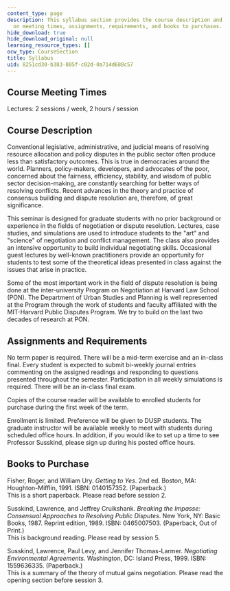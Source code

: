 ```yaml
---
content_type: page
description: This syllabus section provides the course description and information
  on meeting times, assignments, requirements, and books to purchases.
hide_download: true
hide_download_original: null
learning_resource_types: []
ocw_type: CourseSection
title: Syllabus
uid: 8251cd30-b383-805f-c02d-0a714d688c57
---
```


Course Meeting Times
--------------------

Lectures: 2 sessions / week, 2 hours / session

Course Description
------------------

Conventional legislative, administrative, and judicial means of resolving resource allocation and policy disputes in the public sector often produce less than satisfactory outcomes. This is true in democracies around the world. Planners, policy-makers, developers, and advocates of the poor, concerned about the fairness, efficiency, stability, and wisdom of public sector decision-making, are constantly searching for better ways of resolving conflicts. Recent advances in the theory and practice of consensus building and dispute resolution are, therefore, of great significance.

This seminar is designed for graduate students with no prior background or experience in the fields of negotiation or dispute resolution. Lectures, case studies, and simulations are used to introduce students to the "art" and "science" of negotiation and conflict management. The class also provides an intensive opportunity to build individual negotiating skills. Occasional guest lectures by well-known practitioners provide an opportunity for students to test some of the theoretical ideas presented in class against the issues that arise in practice.

Some of the most important work in the field of dispute resolution is being done at the inter-university Program on Negotiation at Harvard Law School (PON). The Department of Urban Studies and Planning is well represented at the Program through the work of students and faculty affiliated with the MIT-Harvard Public Disputes Program. We try to build on the last two decades of research at PON.

Assignments and Requirements
----------------------------

No term paper is required. There will be a mid-term exercise and an in-class final. Every student is expected to submit bi-weekly journal entries commenting on the assigned readings and responding to questions presented throughout the semester. Participation in all weekly simulations is required. There will be an in-class final exam.

Copies of the course reader will be available to enrolled students for purchase during the first week of the term.

Enrollment is limited. Preference will be given to DUSP students. The graduate instructor will be available weekly to meet with students during scheduled office hours. In addition, if you would like to set up a time to see Professor Susskind, please sign up during his posted office hours.

Books to Purchase
-----------------

Fisher, Roger, and William Ury. _Getting to Yes_. 2nd ed. Boston, MA: Houghton-Mifflin, 1991. ISBN: 0140157352. (Paperback.)  
This is a short paperback. Please read before session 2.

Susskind, Lawrence, and Jeffrey Cruikshank. _Breaking the Impasse: Consensual Approaches to Resolving Public Disputes_. New York, NY: Basic Books, 1987. Reprint edition, 1989. ISBN: 0465007503. (Paperback, Out of Print.)  
This is background reading. Please read by session 5.

Susskind, Lawrence, Paul Levy, and Jennifer Thomas-Larmer. _Negotiating Environmental Agreements_. Washington, DC: Island Press, 1999. ISBN: 1559636335. (Paperback.)  
This is a summary of the theory of mutual gains negotiation. Please read the opening section before session 3.